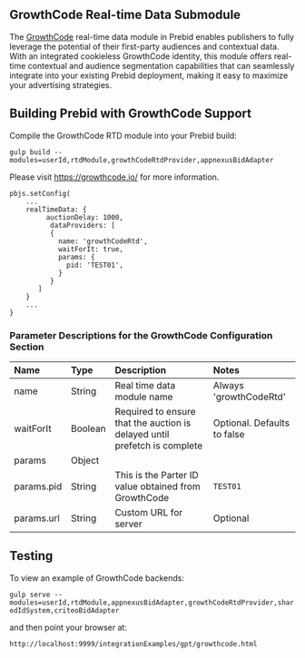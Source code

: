 ## GrowthCode Real-time Data Submodule

The [GrowthCode](https://growthcode.io) real-time data module in Prebid enables publishers to fully 
leverage the potential of their first-party audiences and contextual data. 
With an integrated cookieless GrowthCode identity, this module offers real-time 
contextual and audience segmentation capabilities that can seamlessly 
integrate into your existing Prebid deployment, making it easy to maximize 
your advertising strategies.

## Building Prebid with GrowthCode Support

Compile the GrowthCode RTD module into your Prebid build:

`gulp build --modules=userId,rtdModule,growthCodeRtdProvider,appnexusBidAdapter`

Please visit https://growthcode.io/ for more information.

```
pbjs.setConfig(
    ...
    realTimeData: {
         auctionDelay: 1000,
          dataProviders: [
          {
            name: 'growthCodeRtd',
            waitForIt: true,
            params: {
              pid: 'TEST01',
            }
          }
       ]
    }
    ...
}
```

### Parameter Descriptions for the GrowthCode Configuration Section

| Name                             | Type    | Description                                                               | Notes                       |
|:---------------------------------|:--------|:--------------------------------------------------------------------------|:----------------------------|
| name                             | String  | Real time data module name                                                | Always 'growthCodeRtd'             |
| waitForIt                        | Boolean | Required to ensure that the auction is delayed until prefetch is complete | Optional. Defaults to false |
| params                           | Object  |                                                                           |                             |
| params.pid                       | String  | This is the Parter ID value obtained from GrowthCode                      | `TEST01`                    |
| params.url                       | String  | Custom URL for server                                                     | Optional                    |

## Testing

To view an example of GrowthCode backends:

`gulp serve --modules=userId,rtdModule,appnexusBidAdapter,growthCodeRtdProvider,sharedIdSystem,criteoBidAdapter`

and then point your browser at:

`http://localhost:9999/integrationExamples/gpt/growthcode.html`

